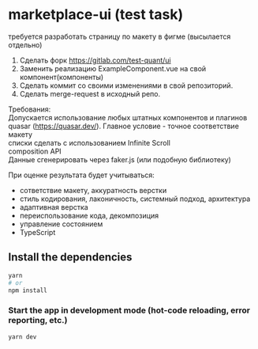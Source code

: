 # marketplace-ui (test task)


требуется разработать страницу по макету в фигме (высылается отдельно)

1. Сделать форк https://gitlab.com/test-quant/ui
2. Заменить реализацию ExampleComponent.vue на свой компонент(компоненты)
3. Сделать коммит со своими изменениями в свой репозиторий.
4. Сделать merge-request в исходный репо.

Требования:  
Допускается использование любых штатных компонентов и плагинов quasar (https://quasar.dev/). Главное условие - точное соответствие макету  
списки сделать с использованием Infinite Scroll  
composition API  
Данные сгенерировать через faker.js (или подобную библиотеку)


При оценке результата будет учитываться:
- сответствие макету, аккуратность верстки
- стиль кодирования, лаконичность, системный подход, архитектура
- адаптивная верстка
- переиспользование кода, декомпозиция
- управление состоянием
- TypeScript




## Install the dependencies
```bash
yarn
# or
npm install
```

### Start the app in development mode (hot-code reloading, error reporting, etc.)
```bash
yarn dev
```


